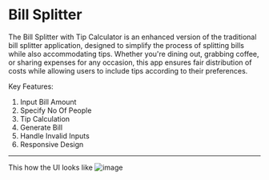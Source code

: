 # Bill Splitter

The Bill Splitter with Tip Calculator is an enhanced version of the traditional bill splitter application, designed to simplify the process of splitting bills while also accommodating tips. Whether you're dining out, grabbing coffee, or sharing expenses for any occasion, this app ensures fair distribution of costs while allowing users to include tips according to their preferences.

Key Features:

1. Input Bill Amount 
2. Specify No Of People 
3. Tip Calculation 
4. Generate Bill 
5. Handle Invalid Inputs  
6. Responsive Design

-------------------------------------------------------------------------------------------------------------------------------------------------------------------------------------------
This how the UI looks like
![image](https://github.com/skykunnu/Bill-Splitter/assets/73191595/77bbdb92-90d0-4d7f-82d2-90a70ef095dc)
